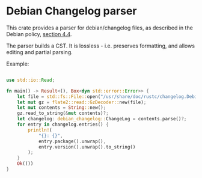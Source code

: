 Debian Changelog parser
=======================

This crate provides a parser for debian/changelog files, as described in the
Debian policy,
[section 4.4](https://www.debian.org/doc/debian-policy/ch-source.html#debian-changelog-debian-changelog).

The parser builds a CST. It is lossless - i.e. preserves formatting, and allows
editing and partial parsing.

Example:

```rust

use std::io::Read;

fn main() -> Result<(), Box<dyn std::error::Error>> {
    let file = std::fs::File::open("/usr/share/doc/rustc/changelog.Debian.gz")?;
    let mut gz = flate2::read::GzDecoder::new(file);
    let mut contents = String::new();
    gz.read_to_string(&mut contents)?;
    let changelog: debian_changelog::ChangeLog = contents.parse()?;
    for entry in changelog.entries() {
        println!(
            "{}: {}",
            entry.package().unwrap(),
            entry.version().unwrap().to_string()
        );
    }
    Ok(())
}
```
